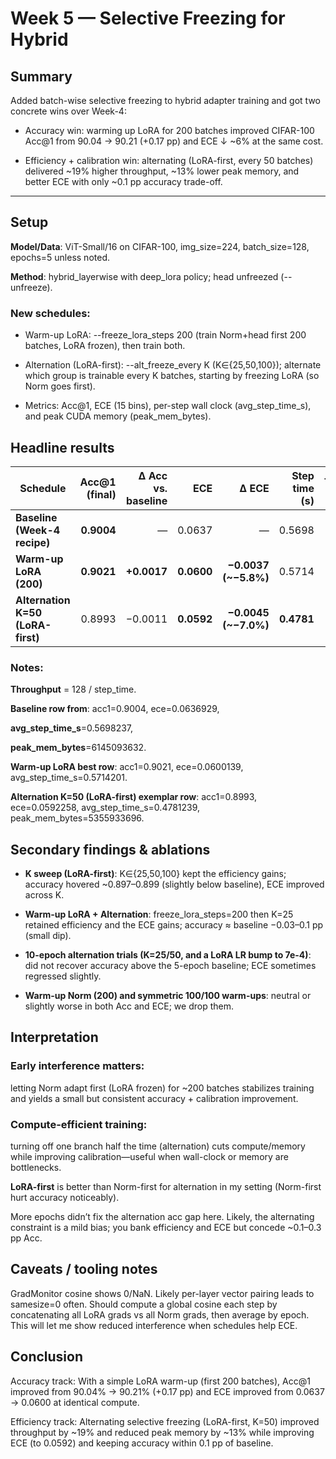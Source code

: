 # Week 5 — Selective Freezing for Hybrid

## Summary

Added batch-wise selective freezing to hybrid adapter training and got two concrete wins over Week-4:

- Accuracy win: warming up LoRA for 200 batches improved CIFAR-100 Acc@1 from 90.04 → 90.21 (+0.17 pp) and ECE ↓ ~6% at the same cost.

- Efficiency + calibration win: alternating (LoRA-first, every 50 batches) delivered ~19% higher throughput, ~13% lower peak memory, and better ECE with only ~0.1 pp accuracy trade-off.
---

## Setup

**Model/Data**: ViT-Small/16 on CIFAR-100, img_size=224, batch_size=128, epochs=5 unless noted.

**Method**: hybrid_layerwise with deep_lora policy; head unfreezed (--unfreeze).

### New schedules:

- Warm-up LoRA: --freeze_lora_steps 200 (train Norm+head first 200 batches, LoRA frozen), then train both.

- Alternation (LoRA-first): --alt_freeze_every K (K∈{25,50,100}); alternate which group is trainable every K batches, starting by freezing LoRA (so Norm goes first).

- Metrics: Acc@1, ECE (15 bins), per-step wall clock (avg_step_time_s), and peak CUDA memory (peak_mem_bytes).

## Headline results
| Schedule                          | Acc\@1 (final) | Δ Acc vs. baseline |        ECE |                 Δ ECE | Step time (s) | Throughput (img/s) |  Peak mem (bytes) |      Δ mem |
| --------------------------------- | -------------: | -----------------: | ---------: | --------------------: | ------------: | -----------------: | ----------------: | ---------: |
| **Baseline (Week-4 recipe)**      |     **0.9004** |                  — |     0.0637 |                     — |        0.5698 |              224.7 |     6,145,093,632 |          — |
| **Warm-up LoRA (200)**            |     **0.9021** |        **+0.0017** | **0.0600** | **−0.0037 (\~−5.8%)** |        0.5714 |              224.0 |     6,145,093,632 |       \~0% |
| **Alternation K=50 (LoRA-first)** |         0.8993 |            −0.0011 | **0.0592** | **−0.0045 (\~−7.0%)** |    **0.4781** | **267.7 (+19.1%)** | **5,355,933,696** | **−12.8%** |

### Notes:

**Throughput** = 128 / step_time.

**Baseline row from**: acc1=0.9004, ece=0.0636929,

**avg_step_time_s**=0.5698237, 

**peak_mem_bytes**=6145093632.

**Warm-up LoRA best row**: acc1=0.9021, ece=0.0600139, avg_step_time_s=0.5714201.

**Alternation K=50 (LoRA-first) exemplar row**: acc1=0.8993, ece=0.0592258, avg_step_time_s=0.4781239, peak_mem_bytes=5355933696.

## Secondary findings & ablations

- **K sweep (LoRA-first)**: K∈{25,50,100} kept the efficiency gains; accuracy hovered ~0.897–0.899 (slightly below baseline), ECE improved across K.

- **Warm-up LoRA + Alternation**: freeze_lora_steps=200 then K=25 retained efficiency and the ECE gains; accuracy ≈ baseline −0.03–0.1 pp (small dip).

- **10-epoch alternation trials (K=25/50, and a LoRA LR bump to 7e-4)**: did not recover accuracy above the 5-epoch baseline; ECE sometimes regressed slightly.

- **Warm-up Norm (200) and symmetric 100/100 warm-ups**: neutral or slightly worse in both Acc and ECE; we drop them.

## Interpretation

### Early interference matters: 
letting Norm adapt first (LoRA frozen) for ~200 batches stabilizes training and yields a small but consistent accuracy + calibration improvement.

### Compute-efficient training:
turning off one branch half the time (alternation) cuts compute/memory while improving calibration—useful when wall-clock or memory are bottlenecks.

**LoRA-first** is better than Norm-first for alternation in my setting (Norm-first hurt accuracy noticeably).

More epochs didn’t fix the alternation acc gap here. Likely, the alternating constraint is a mild bias; you bank efficiency and ECE but concede ~0.1–0.3 pp Acc.

## Caveats / tooling notes

GradMonitor cosine shows 0/NaN. Likely per-layer vector pairing leads to samesize=0 often. Should compute a global cosine each step by concatenating all LoRA grads vs all Norm grads, then average by epoch. This will let me show reduced interference when schedules help ECE.

## Conclusion
Accuracy track: With a simple LoRA warm-up (first 200 batches), Acc@1 improved from 90.04% → 90.21% (+0.17 pp) and ECE improved from 0.0637 → 0.0600 at identical compute.

Efficiency track: Alternating selective freezing (LoRA-first, K=50) improved throughput by ~19% and reduced peak memory by ~13% while improving ECE (to 0.0592) and keeping accuracy within 0.1 pp of baseline.

